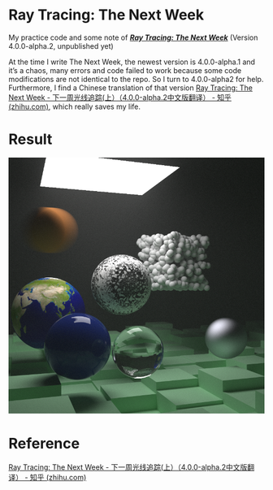 # Ray Tracing: The Next Week

My practice code and some note of [***Ray Tracing: The Next Week***](https://raytracing.github.io/books/RayTracingInOneWeekend.html) (Version 4.0.0-alpha.2, unpublished yet)



At the time I write The Next Week, the newest version is 4.0.0-alpha.1 and it’s a chaos, many errors and code failed to work because some code modifications are not identical to the repo. So I turn to 4.0.0-alpha2 for help. Furthermore, I find a Chinese translation of that version [Ray Tracing: The Next Week - 下一周光线追踪(上）（4.0.0-alpha.2中文版翻译） - 知乎 (zhihu.com)](https://zhuanlan.zhihu.com/p/660138857), which really saves my life.



# Result

![image4.0.0-alpha2.png](./image4.0.0-alpha2.png)



# Reference

[Ray Tracing: The Next Week - 下一周光线追踪(上）（4.0.0-alpha.2中文版翻译） - 知乎 (zhihu.com)](https://zhuanlan.zhihu.com/p/660138857)

